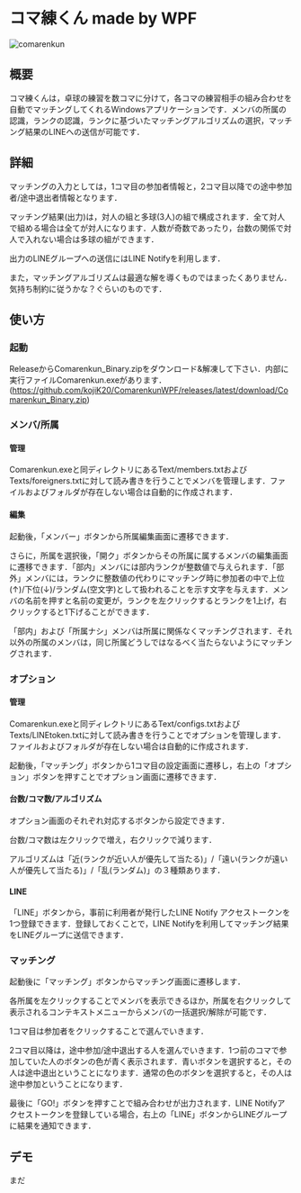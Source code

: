 # コマ練くん made by WPF
![comarenkun](https://user-images.githubusercontent.com/50648545/81058208-e607c280-8f08-11ea-9a8f-f59947e7fb98.png)

## 概要

コマ練くんは，卓球の練習を数コマに分けて，各コマの練習相手の組み合わせを自動でマッチングしてくれるWindowsアプリケーションです．メンバの所属の認識，ランクの認識，ランクに基づいたマッチングアルゴリズムの選択，マッチング結果のLINEへの送信が可能です．

## 詳細

マッチングの入力としては，1コマ目の参加者情報と，2コマ目以降での途中参加者/途中退出者情報となります．

マッチング結果(出力)は，対人の組と多球(3人)の組で構成されます．全て対人で組める場合は全てが対人になります．人数が奇数であったり，台数の関係で対人で入れない場合は多球の組ができます．

出力のLINEグループへの送信にはLINE Notifyを利用します．

また，マッチングアルゴリズムは最適な解を導くものではまったくありません．気持ち制約に従うかな？ぐらいのものです．

## 使い方

### 起動

ReleaseからComarenkun_Binary.zipをダウンロード&解凍して下さい．内部に実行ファイルComarenkun.exeがあります．(https://github.com/kojiK20/ComarenkunWPF/releases/latest/download/Comarenkun_Binary.zip)

### メンバ/所属

#### 管理

Comarenkun.exeと同ディレクトリにあるText/members.txtおよびTexts/foreigners.txtに対して読み書きを行うことでメンバを管理します．ファイルおよびフォルダが存在しない場合は自動的に作成されます．

#### 編集

起動後，「メンバー」ボタンから所属編集画面に遷移できます．

さらに，所属を選択後，「開ク」ボタンからその所属に属するメンバの編集画面に遷移できます．「部内」メンバには部内ランクが整数値で与えられます．「部外」メンバには，ランクに整数値の代わりにマッチング時に参加者の中で上位(↑)/下位(↓)/ランダム(空文字)として扱われることを示す文字を与えます．メンバの名前を押すと名前の変更が，ランクを左クリックするとランクを1上げ，右クリックすると1下げることができます．

「部内」および「所属ナシ」メンバは所属に関係なくマッチングされます．それ以外の所属のメンバは，同じ所属どうしではなるべく当たらないようにマッチングされます．

### オプション

#### 管理

Comarenkun.exeと同ディレクトリにあるText/configs.txtおよびTexts/LINEtoken.txtに対して読み書きを行うことでオプションを管理します．ファイルおよびフォルダが存在しない場合は自動的に作成されます．

起動後，「マッチング」ボタンから1コマ目の設定画面に遷移し，右上の「オプション」ボタンを押すことでオプション画面に遷移できます．

#### 台数/コマ数/アルゴリズム

オプション画面のそれぞれ対応するボタンから設定できます．

台数/コマ数は左クリックで増え，右クリックで減ります．

アルゴリズムは「近(ランクが近い人が優先して当たる)」/「遠い(ランクが遠い人が優先して当たる)」/「乱(ランダム)」の３種類あります．

#### LINE

「LINE」ボタンから，事前に利用者が発行したLINE Notify アクセストークンを1つ登録できます．登録しておくことで，LINE Notifyを利用してマッチング結果をLINEグループに送信できます．

### マッチング

起動後に「マッチング」ボタンからマッチング画面に遷移します．

各所属を左クリックすることでメンバを表示できるほか，所属を右クリックして表示されるコンテキストメニューからメンバの一括選択/解除が可能です．

1コマ目は参加者をクリックすることで選んでいきます．

2コマ目以降は，途中参加/途中退出する人を選んでいきます．1つ前のコマで参加していた人のボタンの色が青く表示されます．青いボタンを選択すると，その人は途中退出ということになります．通常の色のボタンを選択すると，その人は途中参加ということになります．

最後に「GO!」ボタンを押すことで組み合わせが出力されます．LINE Notifyアクセストークンを登録している場合，右上の「LINE」ボタンからLINEグループに結果を通知できます．

## デモ

まだ
